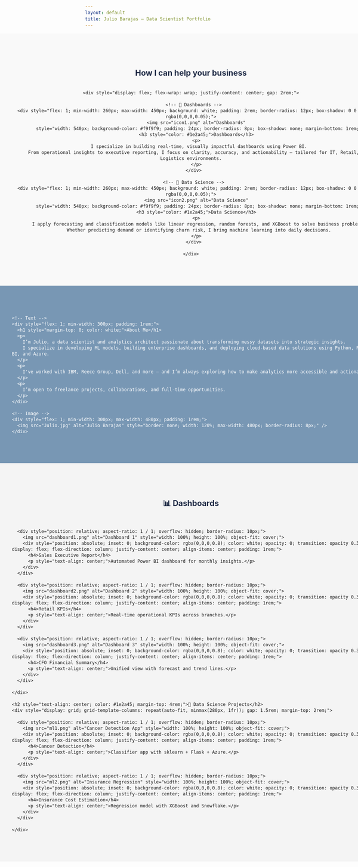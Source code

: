 ```yaml
---
layout: default
title: Julio Barajas – Data Scientist Portfolio
---
```


<!-- 💡 Core Skills Section – Full Width with Icon Padding to Hide Image Frame -->
<section style="width: 100vw; margin-left: calc(-50vw + 50%); background-color: #f9f9f9; padding: 4rem 2rem;">
  <div style="max-width: 1200px; margin: auto; text-align: center;">
    <h2 style="color: #1e2a45; margin-bottom: 2rem;">How I can help your business</h2>

    <div style="display: flex; flex-wrap: wrap; justify-content: center; gap: 2rem;">

      <!-- 🔷 Dashboards -->
      <div style="flex: 1; min-width: 260px; max-width: 450px; background: white; padding: 2rem; border-radius: 12px; box-shadow: 0 0 10px rgba(0,0,0,0.05);">
        <img src="icon1.png" alt="Dashboards"
             style="width: 540px; background-color: #f9f9f9; padding: 24px; border-radius: 8px; box-shadow: none; margin-bottom: 1rem;" />
        <h3 style="color: #1e2a45;">Dashboards</h3>
        <p>
          I specialize in building real-time, visually impactful dashboards using Power BI.
          From operational insights to executive reporting, I focus on clarity, accuracy, and actionability — tailored for IT, Retail, and Logistics environments.
        </p>
      </div>

      <!-- 🔷 Data Science -->
      <div style="flex: 1; min-width: 260px; max-width: 450px; background: white; padding: 2rem; border-radius: 12px; box-shadow: 0 0 10px rgba(0,0,0,0.05);">
        <img src="icon2.png" alt="Data Science"
             style="width: 540px; background-color: #f9f9f9; padding: 24px; border-radius: 8px; box-shadow: none; margin-bottom: 1rem;" />
        <h3 style="color: #1e2a45;">Data Science</h3>
        <p>
          I apply forecasting and classification models like linear regression, random forests, and XGBoost to solve business problems.
          Whether predicting demand or identifying churn risk, I bring machine learning into daily decisions.
        </p>
      </div>

    </div>
  </div>
</section>

<!-- 🧑‍💼 About Me Section – Second with Custom Blue (#7897b4) -->
<section style="width: 100vw; margin-left: calc(-50vw + 50%); background-color: #7897b4; color: white; padding: 4rem 2rem;">
  <div style="max-width: 1200px; margin: auto; display: flex; flex-wrap: wrap; align-items: center; justify-content: space-between;">

    <!-- Text -->
    <div style="flex: 1; min-width: 300px; padding: 1rem;">
      <h1 style="margin-top: 0; color: white;">About Me</h1>
      <p>
        I’m Julio, a data scientist and analytics architect passionate about transforming messy datasets into strategic insights.
        I specialize in developing ML models, building enterprise dashboards, and deploying cloud-based data solutions using Python, Power BI, and Azure.
      </p>
      <p>
        I've worked with IBM, Reece Group, Dell, and more — and I’m always exploring how to make analytics more accessible and actionable.
      </p>
      <p>
        I’m open to freelance projects, collaborations, and full-time opportunities.
      </p>
    </div>

    <!-- Image -->
    <div style="flex: 1; min-width: 300px; max-width: 480px; padding: 1rem;">
      <img src="Julio.jpg" alt="Julio Barajas" style="border: none; width: 120%; max-width: 480px; border-radius: 8px;" />
    </div>

  </div>
</section>

<!-- 🖼️ Projects Grid Section -->
<section style="width: 100vw; margin-left: calc(-50vw + 50%); padding: 4rem 2rem; background-color: #f4f4f4;">
  <div style="max-width: 1400px; margin: auto;">
    <h2 style="text-align: center; color: #1e2a45;">📊 Dashboards</h2>
    <div style="display: grid; grid-template-columns: repeat(auto-fit, minmax(280px, 1fr)); gap: 1.5rem; margin-top: 2rem;">
      
      <div style="position: relative; aspect-ratio: 1 / 1; overflow: hidden; border-radius: 10px;">
        <img src="dashboard1.png" alt="Dashboard 1" style="width: 100%; height: 100%; object-fit: cover;">
        <div style="position: absolute; inset: 0; background-color: rgba(0,0,0,0.8); color: white; opacity: 0; transition: opacity 0.3s; display: flex; flex-direction: column; justify-content: center; align-items: center; padding: 1rem;">
          <h4>Sales Executive Report</h4>
          <p style="text-align: center;">Automated Power BI dashboard for monthly insights.</p>
        </div>
      </div>

      <div style="position: relative; aspect-ratio: 1 / 1; overflow: hidden; border-radius: 10px;">
        <img src="dashboard2.png" alt="Dashboard 2" style="width: 100%; height: 100%; object-fit: cover;">
        <div style="position: absolute; inset: 0; background-color: rgba(0,0,0,0.8); color: white; opacity: 0; transition: opacity 0.3s; display: flex; flex-direction: column; justify-content: center; align-items: center; padding: 1rem;">
          <h4>Retail KPIs</h4>
          <p style="text-align: center;">Real-time operational KPIs across branches.</p>
        </div>
      </div>

      <div style="position: relative; aspect-ratio: 1 / 1; overflow: hidden; border-radius: 10px;">
        <img src="dashboard3.png" alt="Dashboard 3" style="width: 100%; height: 100%; object-fit: cover;">
        <div style="position: absolute; inset: 0; background-color: rgba(0,0,0,0.8); color: white; opacity: 0; transition: opacity 0.3s; display: flex; flex-direction: column; justify-content: center; align-items: center; padding: 1rem;">
          <h4>CFO Financial Summary</h4>
          <p style="text-align: center;">Unified view with forecast and trend lines.</p>
        </div>
      </div>

    </div>

    <h2 style="text-align: center; color: #1e2a45; margin-top: 4rem;">🧠 Data Science Projects</h2>
    <div style="display: grid; grid-template-columns: repeat(auto-fit, minmax(280px, 1fr)); gap: 1.5rem; margin-top: 2rem;">
      
      <div style="position: relative; aspect-ratio: 1 / 1; overflow: hidden; border-radius: 10px;">
        <img src="ml1.png" alt="Cancer Detection App" style="width: 100%; height: 100%; object-fit: cover;">
        <div style="position: absolute; inset: 0; background-color: rgba(0,0,0,0.8); color: white; opacity: 0; transition: opacity 0.3s; display: flex; flex-direction: column; justify-content: center; align-items: center; padding: 1rem;">
          <h4>Cancer Detection</h4>
          <p style="text-align: center;">Classifier app with sklearn + Flask + Azure.</p>
        </div>
      </div>

      <div style="position: relative; aspect-ratio: 1 / 1; overflow: hidden; border-radius: 10px;">
        <img src="ml2.png" alt="Insurance Regression" style="width: 100%; height: 100%; object-fit: cover;">
        <div style="position: absolute; inset: 0; background-color: rgba(0,0,0,0.8); color: white; opacity: 0; transition: opacity 0.3s; display: flex; flex-direction: column; justify-content: center; align-items: center; padding: 1rem;">
          <h4>Insurance Cost Estimation</h4>
          <p style="text-align: center;">Regression model with XGBoost and Snowflake.</p>
        </div>
      </div>

    </div>
  </div>
</section>

<!-- Hover effect script -->
<script>
  document.querySelectorAll('section img + div').forEach(overlay => {
    overlay.parentElement.addEventListener('mouseenter', () => overlay.style.opacity = 1);
    overlay.parentElement.addEventListener('mouseleave', () => overlay.style.opacity = 0);
  });
</script>
